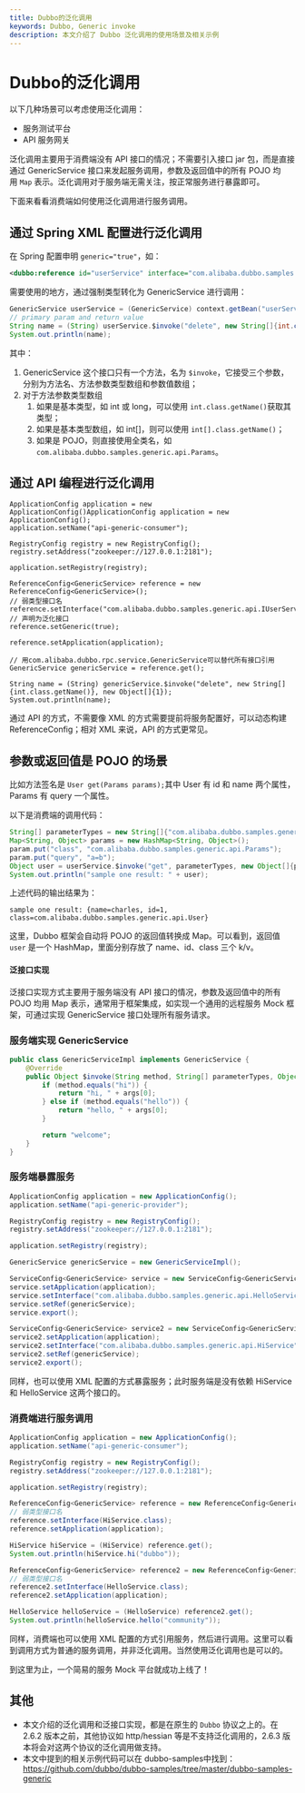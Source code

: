 ```yaml
---
title: Dubbo的泛化调用
keywords: Dubbo, Generic invoke
description: 本文介绍了 Dubbo 泛化调用的使用场景及相关示例
---
```


# Dubbo的泛化调用

以下几种场景可以考虑使用泛化调用：

- 服务测试平台
- API 服务网关

泛化调用主要用于消费端没有 API 接口的情况；不需要引入接口 jar 包，而是直接通过 GenericService 接口来发起服务调用，参数及返回值中的所有 POJO 均用 `Map` 表示。泛化调用对于服务端无需关注，按正常服务进行暴露即可。

下面来看看消费端如何使用泛化调用进行服务调用。

## 通过 Spring XML 配置进行泛化调用

在 Spring 配置申明 `generic="true"`，如：

```xml
<dubbo:reference id="userService" interface="com.alibaba.dubbo.samples.generic.api.IUserService" generic="true"/>
```

需要使用的地方，通过强制类型转化为 GenericService 进行调用：

```java
GenericService userService = (GenericService) context.getBean("userService");
// primary param and return value
String name = (String) userService.$invoke("delete", new String[]{int.class.getName()}, new Object[]{1});
System.out.println(name);
```

其中：

1. GenericService 这个接口只有一个方法，名为 `$invoke`，它接受三个参数，分别为方法名、方法参数类型数组和参数值数组；
2. 对于方法参数类型数组
   1. 如果是基本类型，如 int 或 long，可以使用 `int.class.getName()`获取其类型；
   2. 如果是基本类型数组，如 int[]，则可以使用 `int[].class.getName()`；
   3. 如果是 POJO，则直接使用全类名，如 `com.alibaba.dubbo.samples.generic.api.Params`。

## 通过 API 编程进行泛化调用

```
ApplicationConfig application = new ApplicationConfig()ApplicationConfig application = new ApplicationConfig();
application.setName("api-generic-consumer");

RegistryConfig registry = new RegistryConfig();
registry.setAddress("zookeeper://127.0.0.1:2181");

application.setRegistry(registry);

ReferenceConfig<GenericService> reference = new ReferenceConfig<GenericService>();
// 弱类型接口名
reference.setInterface("com.alibaba.dubbo.samples.generic.api.IUserService");
// 声明为泛化接口
reference.setGeneric(true);

reference.setApplication(application);

// 用com.alibaba.dubbo.rpc.service.GenericService可以替代所有接口引用
GenericService genericService = reference.get();

String name = (String) genericService.$invoke("delete", new String[]{int.class.getName()}, new Object[]{1});
System.out.println(name);
```

通过 API 的方式，不需要像 XML 的方式需要提前将服务配置好，可以动态构建 ReferenceConfig；相对 XML 来说，API 的方式更常见。

## 参数或返回值是 POJO 的场景

比如方法签名是 `User get(Params params);`其中 User 有 id 和 name 两个属性，Params 有 query 一个属性。

以下是消费端的调用代码：

```java
String[] parameterTypes = new String[]{"com.alibaba.dubbo.samples.generic.api.Params"};
Map<String, Object> params = new HashMap<String, Object>();
param.put("class", "com.alibaba.dubbo.samples.generic.api.Params");
param.put("query", "a=b");
Object user = userService.$invoke("get", parameterTypes, new Object[]{param});
System.out.println("sample one result: " + user);
```

上述代码的输出结果为：

```shell
sample one result: {name=charles, id=1, class=com.alibaba.dubbo.samples.generic.api.User}
```

这里，Dubbo 框架会自动将 POJO 的返回值转换成 Map。可以看到，返回值 `user` 是一个 HashMap，里面分别存放了 name、id、class 三个 k/v。

#### 泛接口实现

泛接口实现方式主要用于服务端没有 API 接口的情况，参数及返回值中的所有 POJO 均用 Map 表示，通常用于框架集成，如实现一个通用的远程服务 Mock 框架，可通过实现 GenericService 接口处理所有服务请求。

### 服务端实现 GenericService

```java
public class GenericServiceImpl implements GenericService {
    @Override
    public Object $invoke(String method, String[] parameterTypes, Object[] args) throws GenericException {
        if (method.equals("hi")) {
            return "hi, " + args[0];
        } else if (method.equals("hello")) {
            return "hello, " + args[0];
        }

        return "welcome";
    }
}
```

### 服务端暴露服务

```java
ApplicationConfig application = new ApplicationConfig();
application.setName("api-generic-provider");

RegistryConfig registry = new RegistryConfig();
registry.setAddress("zookeeper://127.0.0.1:2181");

application.setRegistry(registry);

GenericService genericService = new GenericServiceImpl();

ServiceConfig<GenericService> service = new ServiceConfig<GenericService>();
service.setApplication(application);
service.setInterface("com.alibaba.dubbo.samples.generic.api.HelloService");
service.setRef(genericService);
service.export();

ServiceConfig<GenericService> service2 = new ServiceConfig<GenericService>();
service2.setApplication(application);
service2.setInterface("com.alibaba.dubbo.samples.generic.api.HiService");
service2.setRef(genericService);
service2.export();
```

同样，也可以使用 XML 配置的方式暴露服务；此时服务端是没有依赖 HiService 和 HelloService 这两个接口的。

### 消费端进行服务调用

```java
ApplicationConfig application = new ApplicationConfig();
application.setName("api-generic-consumer");

RegistryConfig registry = new RegistryConfig();
registry.setAddress("zookeeper://127.0.0.1:2181");

application.setRegistry(registry);

ReferenceConfig<GenericService> reference = new ReferenceConfig<GenericService>();
// 弱类型接口名
reference.setInterface(HiService.class);
reference.setApplication(application);

HiService hiService = (HiService) reference.get();
System.out.println(hiService.hi("dubbo"));

ReferenceConfig<GenericService> reference2 = new ReferenceConfig<GenericService>();
// 弱类型接口名
reference2.setInterface(HelloService.class);
reference2.setApplication(application);

HelloService helloService = (HelloService) reference2.get();
System.out.println(helloService.hello("community"));
```

同样，消费端也可以使用 XML 配置的方式引用服务，然后进行调用。这里可以看到调用方式为普通的服务调用，并非泛化调用。当然使用泛化调用也是可以的。

到这里为止，一个简易的服务 Mock 平台就成功上线了！

## 其他

* 本文介绍的泛化调用和泛接口实现，都是在原生的 `Dubbo` 协议之上的。在 2.6.2 版本之前，其他协议如 http/hessian 等是不支持泛化调用的，2.6.3 版本将会对这两个协议的泛化调用做支持。
* 本文中提到的相关示例代码可以在 dubbo-samples中找到：https://github.com/dubbo/dubbo-samples/tree/master/dubbo-samples-generic